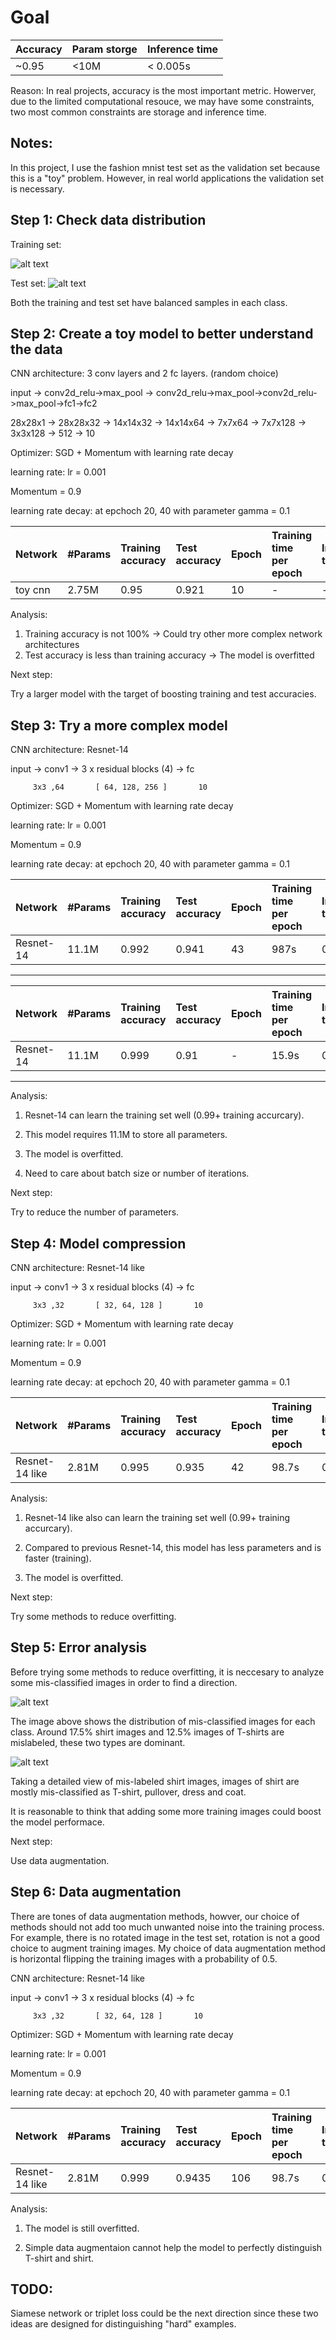 # Goal


| Accuracy            | Param storge | Inference time |
| :---                | :---         |  :--           |
| ~0.95               |  <10M        |   < 0.005s     |

Reason: In real projects, accuracy is the most important metric. Howerver, due to the limited computational resouce, 
we may have some constraints, two most common constraints are storage and inference time.

## Notes:

In this project, I use the fashion mnist test set as the validation set because this is a "toy" problem. However, in real world applications the validation set is necessary.



## Step 1: Check data distribution

Training set:

![alt text](https://github.com/QtSignalProcessing/fashion_mnist/blob/master/resource/train_dist.png)

Test set:
![alt text](https://github.com/QtSignalProcessing/fashion_mnist/blob/master/resource/test_dist.png)

Both the training and test set have balanced samples in each class. 



## Step 2: Create a toy model to  better understand the data

CNN architecture: 3 conv layers and 2 fc layers. (random choice)

input ->  conv2d_relu->max_pool -> conv2d_relu->max_pool->conv2d_relu->max_pool->fc1->fc2

28x28x1  ->    28x28x32    ->        14x14x32    ->        14x14x64    ->      7x7x64    ->       7x7x128    ->       3x3x128   ->    512   ->        10


Optimizer: SGD + Momentum with learning rate decay

learning rate: lr = 0.001  

Momentum = 0.9

learning rate decay: at epchoch 20, 40 with parameter gamma = 0.1


| Network             | #Params    | Training accuracy | Test accuracy | Epoch | Training time per epoch | Inference time | Batch size|
| :---                | :---       | :---              | :---          | :---  | :---                    |   :--           | :--
| toy cnn           | 2.75M      | 0.95             | 0.921         | 10    |    -                    | -              | 4            |


Analysis:

1. Training accuracy is not 100% -> Could try other more complex network architectures
2. Test accuracy is less than training accuracy -> The model is overfitted

Next step:

Try a larger model with the target of boosting training and test accuracies.


## Step 3: Try a more complex model

CNN architecture: Resnet-14

input -> conv1 -> 3 x residual blocks (4) -> fc

         3x3 ,64       [ 64, 128, 256 ]       10


Optimizer: SGD + Momentum with learning rate decay

learning rate: lr = 0.001  

Momentum = 0.9

learning rate decay: at epchoch 20, 40 with parameter gamma = 0.1

| Network             | #Params    | Training accuracy | Test accuracy | Epoch | Training time per epoch | Inference time | **Batch size**|
| :---                | :---       | :---              | :---          | :---  | :---                    |   :--           | :--
| Resnet-14           | 11.1M      | 0.992             | 0.941         | 43    |    987s                 |  0.002s             | 4            |


---
| Network             | #Params    | Training accuracy | Test accuracy | Epoch | Training time per epoch | Inference time | **Batch size**|
| :---                | :---       | :---              | :---          | :---  | :---                    |   :--           | :--
| Resnet-14           | 11.1M      | 0.999             | 0.91         | -    |    15.9s                    | 0.002s              |  128           |

---

Analysis:

1. Resnet-14 can learn the training set well (0.99+ training accurcary).

2. This model requires 11.1M to store all parameters.

3. The model is overfitted.

4. Need to care about batch size or number of iterations.

Next step:

Try to reduce the number of parameters.



## Step 4: Model compression

CNN architecture: Resnet-14 like

input -> conv1 -> 3 x residual blocks (4) -> fc

         3x3 ,32       [ 32, 64, 128 ]       10


Optimizer: SGD + Momentum with learning rate decay

learning rate: lr = 0.001  

Momentum = 0.9

learning rate decay: at epchoch 20, 40 with parameter gamma = 0.1

| Network             | #Params    | Training accuracy | Test accuracy | Epoch | Training time per epoch | Inference time | **Batch size**|
| :---                | :---       | :---              | :---          | :---  | :---                    |   :--           | :--      |
| Resnet-14 like      | 2.81M      | 0.995             | 0.935         | 42    |    98.7s                |    0.002s              | 4   |


Analysis:

1. Resnet-14 like also can learn the training set well (0.99+ training accurcary).

2. Compared to previous Resnet-14, this model has less parameters and is faster (training).

3. The model is overfitted.

Next step:

Try some methods to reduce overfitting.


## Step 5: Error analysis

Before trying some methods to reduce overfitting, it is neccesary to analyze some mis-classified images in order to find a direction.

![alt text](https://github.com/QtSignalProcessing/fashion_mnist/blob/master/resource/error_dist.png)

The image above shows the distribution of mis-classified images for each class. Around 17.5% shirt images and 12.5% images of T-shirts are mislabeled, these two types are dominant. 

![alt text](https://github.com/QtSignalProcessing/fashion_mnist/blob/master/resource/T-shirt_error.png)

Taking a detailed view of mis-labeled shirt images, images of shirt are mostly mis-classified as T-shirt, pullover, dress and coat.

It is reasonable to think that adding some more training images could boost the model performace.

Next step:

Use data augmentation.


## Step 6: Data augmentation

There are tones of data augmentation methods, howver, our choice of methods should not add too much unwanted noise into the training process. For example, there is no rotated image in the test set, rotation is not a good choice to augment training images.
My choice of data augmentation method is horizontal flipping the training images with a probability of 0.5. 


CNN architecture: Resnet-14 like

input -> conv1 -> 3 x residual blocks (4) -> fc

         3x3 ,32       [ 32, 64, 128 ]       10


Optimizer: SGD + Momentum with learning rate decay

learning rate: lr = 0.001  

Momentum = 0.9

learning rate decay: at epchoch 20, 40 with parameter gamma = 0.1

| Network             | #Params    | Training accuracy | Test accuracy | Epoch | Training time per epoch | Inference time | **Batch size**|
| :---                | :---       | :---              | :---          | :---  | :---                    |   :--           | :--      |
| Resnet-14 like      | 2.81M      | 0.999             | 0.9435         | 106    |    98.7s                |    0.002s              | 4   |


Analysis:

1. The model is still overfitted.

2. Simple data augmentaion cannot help the model to perfectly distinguish T-shirt and shirt.


## TODO:

Siamese network or triplet loss could be the next direction since these two ideas are designed for distinguishing "hard" examples.












